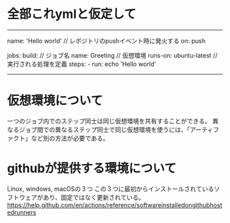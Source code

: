 # 全部これymlと仮定して

--------------------------------------------

name: 'Hello world'
// レポジトリのpushイベント時に発火する
on: push

jobs:
  build:
    // ジョブ名
    name: Greeting
    // 仮想環境
    runs-on: ubuntu-latest
    // 実行される処理を定義
    steps:
      - run: echo 'Hello world'

--------------------------------------------

# 仮想環境について
一つのジョブ内でのステップ同士は同じ仮想環境を共有することができる。
異なるジョブ間での異なるステップ同士で同じ仮想環境を使うには、「アーティファクト」など別の方法が必要である。

# githubが提供する環境について
Linux, windows, macOSの３つ
この３つに最初からインストールされているソフトウェアがあり、固定ではなく更新されている。
https://help.github.com/en/actions/reference/softwareinstalledongithubhostedrunners
